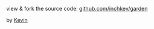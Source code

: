 view & fork the source code: [github.com/inchkev/garden](https://github.com/inchkev/garden)

by [Kevin](https://terrible.day)
